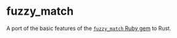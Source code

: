 # fuzzy_match

A port of the basic features of the [`fuzzy_match` Ruby gem](https://github.com/seamusabshere/fuzzy_match) to Rust.